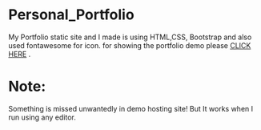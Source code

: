 # Personal_Portfolio
My Portfolio static site and I made is using HTML,CSS, Bootstrap and also used fontawesome for icon. for showing the portfolio demo please [CLICK HERE](https://suhel311.github.io/Personal_Portfolio/) .
# Note: 
Something is missed unwantedly in demo hosting site! But It works when I run using any editor.
